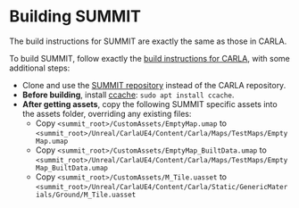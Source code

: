 <h1>Building SUMMIT</h1>

The build instructions for SUMMIT are exactly the same as those in CARLA. 

To build SUMMIT, follow exactly the [build instructions for CARLA](https://carla.readthedocs.io/en/latest/how_to_build_on_linux/), with some additional steps:

  * Clone and use the [SUMMIT repository](https://github.com/AdaCompNUS/summit) instead of the CARLA repository.
  * **Before building**, install [ccache](https://ccache.dev/): `sudo apt install ccache`.
  * **After getting assets**, copy the following SUMMIT specific assets into the assets folder, overriding any existing files:
    * Copy `<summit_root>/CustomAssets/EmptyMap.umap` to `<summit_root>/Unreal/CarlaUE4/Content/Carla/Maps/TestMaps/EmptyMap.umap`
    * Copy `<summit_root>/CustomAssets/EmptyMap_BuiltData.umap` to `<summit_root>/Unreal/CarlaUE4/Content/Carla/Maps/TestMaps/EmptyMap_BuiltData.umap`
    * Copy `<summit_root>/CustomAssets/M_Tile.uasset` to `<summit_root>/Unreal/CarlaUE4/Content/Carla/Static/GenericMaterials/Ground/M_Tile.uasset`
  

